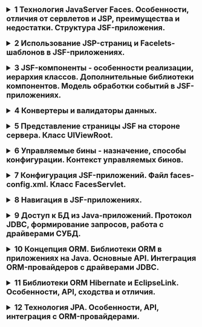 <details>
<summary style="font-weight: bold; font-size: 20px">
1 Технология JavaServer Faces. Особенности, отличия от сервлетов и JSP, преимущества и недостатки. Структура JSF-приложения.
</summary>

**JavaServer Faces (JSF) -** это фреймворк для веб-приложений, для разработки пользовательских интерфейсов Java EE приложений. Основывается на использовании компонентов. Состояние компонентов пользовательского интерфейса сохраняется, когда пользователь запрашивает новую страницу и затем восстанавливается, если запрос повторяется.

Технология JavaServer Faces включает набор API для представления компонент пользовательского интерфейса (UI) и управления их состоянием, обработкой событий и валидацией вводимой информации, определения навигации, а также поддержку интернационализации (i18n) и доступности (accessibility).

В качестве контроллера выступает специальный FacesServlet

**Приемущества:**

- Четкое разделение бизнес-логики и интерфейса
- Управление обменом данными на уровне компонент
- Простая работа с событиями на стороне сервера
- Расширяемость (можно использовать дополнительные компоненты)
- Доступность нескольких реализаций от различных компаний-разработчиков

**Недостатки:**

- Из-за высокоуровневости фреймворка сложна реализовывать непредусмотренные авторами функциональность
- Сложно разрабатывать свои компоненты

**Структура JSF-приложения:**

- JSP или XHTML страница с набором компонентов
- Библиотеки тегов
- Управляемые бины
- Доп компоненты (конверторы, валидаторы, компоненты)
- faces.config.xml опциональная штука (при конфликте с аннотациями имеет больший приоритет)
- web.xml

    ```xml
    <servlet>
            <servlet-name>Faces Servlet</servlet-name>
            <servlet-class>javax.faces.webapp.FacesServlet</servlet-class>
            <load-on-startup>1</load-on-startup>
        </servlet>
        <servlet-mapping>
            <servlet-name>Faces Servlet</servlet-name>
            <url-pattern>*.xhtml</url-pattern>
        </servlet-mapping>
    ```

    - Если коротко, то здесь декларируется, так называемый, Faces Servlet, который будет отвечать за обработку всех страниц, имеющих расширение xhtml. Faces сервлет являются частью JSF и поставляется вместе с подключенными зависимостями. Он будет выполнять роль Controller'а в нашем MVC-фреймворке.
</details>
<br>
<details>
<summary style="font-size: 20px; font-weight: bold;">
2 Использование JSP-страниц и Facelets-шаблонов в JSF-приложениях.
</summary>

  **JSP in JSF**

  Можно использовать JSF теги внутри JSP. Для этого их нужно импортировать через директиву taglib:

  `<%@ taglib uri="http://java.sun.com/jsf/html" prefix="h" %>`

  `<%@ taglib uri="http://java.sun.com/jsf/core" prefix="f" %>`

  Затем можно использовать как и в обычном xhtml.

  Однако считается устаревшим и не поддерживается, сейчас надо использовать facelet шаблоеы

  **Facelets in JSF**

  **Facelets**— открытый веб-фреймворк, который распространяется под лицензией Apache license и является технологией управления представлением для**JSF**(Java Server Faces). Технология Facelets была изначально разработана как альтернатива обработчику представлений на основе**JSP**, применявшемуся в ранних версиях JSF. В версии JSF 2.0 Facelets заменила JSP в качестве применявшейся по умолчанию.

  Фреймворк**Facelets**требует для функционирования валидные**XML**документы. Поэтому веб-страницы создаются с использованием языка разметки XHTML.

  C помощью faclets шаблонов можно создать единый шаблон, который может быть использован в нескольких приложениях

  Небольшая таблица с основными facelets тегами для создания шаблонов

  <img src="../img/3-2.png" width="700px">


    template.xhtml
    <h:head>
        <meta name="viewport" content="width=device-width, initial-scale=1.0"/>
        <h:outputStylesheet library="style" name="main-style.css"/>
        <ui:insert name="title">
            <title>Lab3 #2323</title>
        </ui:insert>
    </h:head>
    
    <h:body>
        <div class="main">
            <ui:insert name="content"/>
        </div>
    
        <ui:insert name="js"/>
    </h:body>
    
    </html>
    
    main.xhtml
    <ui:composition template="templates/template.xhtml">
    		<ui:define name="title">
    				<title> Some title </title>
    		</ui:define>
    		<ui:define name="content">
    				some code
    		</ui:define>
    		<ui:define name="js">
    				some output scripts
    		</ui:define>
    </ui:composition>
    

  Если в странице не переопределяются шаблонные компоненты, то они останутся как по умолчанию
</details>
<br>
<details>
<summary style="font-size: 20px; font-weight: bold">
3 JSF-компоненты - особенности реализации, иерархия классов. Дополнительные библиотеки компонентов. Модель обработки событий в JSF-приложениях.
</summary>



  **Особенности реализации JSF-компонентов:**

  - Интерфейс строится из компонентов
  - Компоненты расположены на facelets шаблонах
  - Компоненты реализуют абстрактный класс `javax(jakarta).face.component.UIComponent`
  - Можно создавать новые компоненты (создать новый xhtml где мы опишем новый тег, создать *.taglib.xml, зарегестрировать в web.xml)

    ```xml
    *.taglib.xml
    <?xml version="1.0" encoding="UTF-8"?>
    <facelet-taglib 
        xmlns="http://java.sun.com/xml/ns/javaee"
        xmlns:xsi="http://www.w3.org/2001/XMLSchema-instance"
        xsi:schemaLocation="http://java.sun.com/xml/ns/javaee http://java.sun.com/xml/ns/javaee/web-facelettaglibrary_2_0.xsd"
        version="2.0">
        <namespace>http://example.com/jsf/facelets</namespace>
        <tag>
            <tag-name>some</tag-name>
            <source>tags/some.xhtml</source>
        </tag>
    </facelet-taglib>
    
    web.xml
    <context-param>
        <param-name>javax.faces.FACELETS_LIBRARIES</param-name>
        <param-value>/WEB-INF/example.taglib.xml</param-value>
    </context-param>
    
    main.xhtml
    <html ... xmlns:my="http://example.com/jsf/facelets">
    ...
    <my:some />
    ```

  - Компоненты на странице объеденины в деревовидную структуру - представление (представление типо как DOM дерево в браузере, оно синхронизируется с тем, что происходит в браузере)
  - Корневым элементов представления является экземпляр класса `javax.faces.component.UIViewRoot.`

  **Иерархия классов**

  <img src="../img/3-3-1.png" width="600px">

  **Дополнительные библиотеки компонентов**

  Самые популярные: PrimeFaces, ICEfaces, RichFaces

  Предоставляют нестандартные наборы ввода типа слайдеров, спинеров, способы вывода ошибок. В общем куча компонентов, которые сложно сделать на голом html

  В PrimeFaces также можно довольно просто менять стили у уже готовых компонентов

  **Модель обработки событий в JSF-приложениях**

  <img src="../img/3-3-2.png" width="600px">

  <img src="../img/3-3-3.png" width="600px">

  Фазы:

  1) Фаза формирования представления (Restore View Phase)

  - JSF Runtime формирует представление начиная с UIViewRoot
    - Создаются объекты компонентов
    - Назначаются слушатели событий, конверторы и валидаторы
    - Все элементы представления помещаются в FacesContext
  - Если это первый запрос то формируется пустое представление (создается новое дерево представления)
  - Если запрос уже к существующей странице, то JSF Runtime синхронизирует состояние компонентов с представлением клиента (с ДОМ деревом)

  2) Фаза получения значений компонентов (Apply request values)

  - На клиенте все значения хранятся в строков формате ⇒ вызывается конвертер в соответствии с типом данных значений
  - Если конвертация заканчивается успешно, то значение сохраняется в локальной переменной компонента (типа submittedValue для inputText) тк валидация еще не прошла
  - Если нет - то создается сообщение об ошибке, которое помещается в FacesContext

  3) Фаза валидации значений компонентов (Process Validation)

  - Вызываются валидаторы, зарегестрированные для компонентов представления
  - Если валидация не проходит, то формируется сообщение об ошибке, которое помещается в FacesContext

  4) Фаза обновления значений компонентов (Update model values)

  - Если данные валидны, то значение компонента обновляется
  - Новое значение присваивается полю объекта компонента

  5) Фаза вызова приложения (Invoke Application Phase)

  - Управление передается слушаетлям собтиый
  - Формируются новые значения компонентов

  6) Фаза формирования ответа сервера (Render Response Phase)

  - JSF Runtime обновляет представление в соответсвии с результатом обработки запроса
  - Если это первый запрос к странице, то компоненты помещаются в иерархию представления
  - Формируется ответ сервера на запрос
  - На стороне клиента происходит обновление страницы
  - Кроме генерации ответа на данном этапе происходит сохранение текущего состояния вида, обеспечивая возможность его восстановления при последующих обращениях к странице.
  - По завершении рендеринга конечное состояние вида должно быть сохранено посредством методов классаStateManager.
</details>
<br>
<details>
<summary style="font-size: 20px; font-weight: bold">
4 Конвертеры и валидаторы данных.
</summary>


  ### Конвертеры


  - Используются для преобразования данных компонента в заданный формат(дата, число и так далее)
  - Реализуют интерфейс javax(jakarta).faces.converter.Converter
  - Существуют стандартные конвертеры для основных типов данных
    - `jakarta.faces.BigDecimal`
    - `jakarta.faces.BigInteger`
    - `jakarta.faces.Boolean`
    - `jakarta.faces.Byte`
    - `jakarta.faces.Character`
    - `jakarta.faces.DateTime`
    - `jakarta.faces.Double`
    - `jakarta.faces.Float`
  - Можно создавать собственные конвертеры

  **Типы конверторов**

  ```xml
  Автоматическое на основе типов данных
  <h: inputText value="#{bean.name}">
  
  C помощью аттрибута 
  <h: inputText converter="jakarta.faces.DateTime">
   
  С помощью вложенного тега
  <h:inputText value="#{bean.name}">
      <f:converter converterId="Встроенные или кастомный конвертер">
  </h:inputText>
  ```

  **Для создания кастомного конвертера надо:**

  - Реализовать интерфейс Converter<T>
  - Переопределить два метода: getAsObject(`FacesContext context, UIComponent component, String value`), `getAsString(FacesContext context, UIComponent component, Object value)`
  - C помощью аннтоации или faces-config добавить конвертер в конфигурацию

      ```xml
      @FacesConverter("customDoubleConverter") - заюзать в converterId
      
      или
      
      <converter>
        <converter-for-class>
          com.arcmind.contact.model.Group
        </converter-for-class>
        <converter-class>
          com.arcmind.contact.converter.GroupConverter (com.arcmind.contact.converter.TagConverter)
        </converter-class>
      </converter>
      ```


  ### Валидаторы

  
  - Осуществляется перед обновлением значения компонента на уровне модели
  - Класс, осуществляющий реализацию валидатора должен реализовать интерфейс `jakarta.faces.validator.Validator`
  - Существуют стандартные валидаторы для основных типов данных
      - `f:validateLength`
      - `f:validateLongRange`
      - `f:validateDoubleRange`
      - `f:validateRegex`
  - Можно создать собственный валидатор
  
  **Для реализации собственного валидатора**
  
  - Реализовать интерфейс валидатора
  - Перепоределить метод validate
  - Добавить валидатор в конфигурацию с помощью аннтоации или faces-config
      
      ```xml
      @FacesValidator(validator name)
      
      or 
      
      <validator>
        <validator-id>arcmind.zipCode</validator-id>
        <validator-class>com.arcmind.validators.ZipCodeValidator</validator-class>
      </validator>
        ```
</details>
<br>
<details>
<summary style="font-size: 20px; font-weight: bold">
5 Представление страницы JSF на стороне сервера. Класс UIViewRoot.
</summary>

  За представление отвечают:

  `UI Component`. Объект с состоянием, методами, событиями, который содержится на сервере и отвечает за взаимодействие с пользователем (визуальный компонент). Каждый UI компонент содержит метод метод`render`для прорисовки самого себя, согласно правилам в классе`Render`

  `Renderer`- Отвечает за отображение компонента и преобразование ввода пользователя

  `Validator`,`Convertor`

  `Backing bean`- собирает значения из компонент, реагирует на события, взаимодействует с бизнес-логикой.

  `Events`,`Listeners`,`Message`

  `Navigation`- =правила навигации между страницами, задаются в виде xml документа

  ### UIViewRoot

  Представляет собой корневой компонент дерева компонентов в JavaServer Faces (JSF)

  Представляет собой вершину дерева компонентов JSF для конкретного запроса. Другие компоненты, такие как контейнеры форм, текстовые поля, кнопки и т. д., могут быть вложены в **`UIViewRoot`**, образуя иерархию компонентов, которая определяет структуру и отображение страницы.

  Объект`UIViewRoot`дает представление JSF, он связан с активным FacesContext.

  Каждый экземпляр **`UIViewRoot`** имеет свой собственный уникальный идентификатор, который можно использовать для обращения к корневому компоненту. Этот идентификатор обычно называется **`clientId`** и является частью управления состоянием представления JSF.

  **`UIViewRoot`** играет важную роль в управлении состоянием представления. Он содержит информацию о текущем состоянии компонентов на странице, которая может быть сохранена и восстановлена между запросами. Это особенно важно для поддержки состояния представления (ViewState) в JSF, что позволяет сохранять данные компонентов между запросами и обеспечивает сохранение состояния формы при использовании AJAX-запросов.

  Кроме того, **`UIViewRoot`** содержит информацию о локализации, такую как текущая локаль и временная зона. Это обеспечивает правильное отображение данных в соответствии с настройками пользователя.
</details>
<br>
<details>
<summary style="font-size: 20px; font-weight: bold">
6 Управляемые бины - назначение, способы конфигурации. Контекст управляемых бинов.
</summary>


  **Управляемые бины -** класс, содержащий параметры и методы для обработки данных с компонентов, а также для сохранения состояния страницы. Должны иметь методы`get`и`set`. Используются для управления состоянием и бизнес-логикой приложения. С помощью геттеров и сеттеров можно класть значения в проперти бина. Методы управляемых бинов можно ставить в качестве обработчиков событий тех или иных ивентов на странице JSF.

  Помогают отделить представление от бизнес-логики

  - Используются для обработки событий UI и валидации данных
  - Жизненным циклом управляет JSF Runtime окружение
  - Доступ на jsf-страницах осуществляется с помощью `#{bean.property}`
  - Конфигурация с помощью faces-config или с помощью аннтоаций

      ```xml
      faces-config
      <managed-bean>
      <managed-bean-name>helloWorld</managed-bean-name>
      <managed-bean-class>net.proselyte.jsftutorial.HelloWorld</managed-bean-class>
      <managed-bean-scope>request</managed-bean-scope>
      </managed-bean>
      <managed-bean>
      <managed-bean-name>message</managed-bean-name>
      <managed-bean-class>net.proselyte.jsftutorial.Message</managed-bean-class>
      <managed-bean-scope>request</managed-bean-scope>
      </managed-bean>
      
      or 
      
      @ManagedBean(name = "helloWorld", eager = true)
      @RequestScoped
      
      @ManagedProperty - for dependecy injection
      ```

  - Вместо них можно юзать CDI, EJB или бины Spring-a

  **У бинов есть контекст, в котором они существуют**

  - **@RequestScoped -** используется по умолчанию. Создаётся новый инстанс *managed bean* на каждый HTTP запрос. Если, например форма будет содержать данные, которые необходимо будет отправить на сервер для обработки, то инстанс данного бина будет создаваться 2 раза: 1 - создаётся по первому запросу (*initial request*), 2 - создаётся по отправке формы (*postback*). Контекст —запрос.
  - **@SessionScoped -** экземпляр создаётся один раз при обращении пользователя к приложению, и используется на протяжении жизни сессии. Managed bean обязательно должен быть Serializable.*Контекст — сессия*.
  - **@ApplicationScoped -** экземпляр создаётся один раз при обращении и используется на протяжении жизни всего приложения. Не должен иметь состояния, а если имеет, то должен синхронизировать доступ, так как доступен для всех пользователей.*Контекст — приложение.*
  - **@ViewScoped -** инстанс создаётся один раз при обращении к странице, и используется ровно столько, сколько пользователь находится на странице (включая ajax запросы). Контекст — страница.
  - **@CustomScoped(value="#{someMap}")** - инстанс создаётся и сохраняется в Map. Программист сам управляет областью жизни
  - **@NoneScoped**- экземпялр создаётся, но не привязывается ни к одной области жизни. Применяется когда к нему обращаются другие managed bean'ы, имеющие область жизни.*Бин без контекста.* (можно заинджектить в другой бин, тогда у него будет такой же scope как и у бина, куда его инджектили). В интернете пишут, что такой бин живет столько, сколько выполняется его EL выражение

  ### CDI-Beans (Сontext and Dependency Injection)

  - Универсальные компоненты бизнес-логики, которые появились в Java EE7, копирующие концепции, реализованные в Spring
  - Идея - отвязаться от конкретного фреймворка при создании бизнес-логики
  - По реализации похож на jsf managed beans
  - Конфигурируются аннтоациями



  ```java
  @Named
  @ApplicationScoped
  public class BookBean{...}
  
  public class BookPoint{
      @Inject
      private BookBean bookBean;
  }
  ```
        
  - Аналог scope управляемых бинов JSF. Определяет жизненный цикл бинов их видомость друг для друга
  - В спецификации определено 5 уровней контекста
      - **@RequestScoped**
      - **@SessionScoped**
      - **@ApplicationScoped**
      - **@ViewScoped**
      - **@ConversationScope**
      - **@Dependant**
    
  ### Enterprise Java Beans
  
  - Компонент уровня бизнес-логики
  - Технология, которая предоставляет для сервреной части приложения большое количество готовых решений
      - поддержка сохранности данных (persistence): данные должны быть в сохранности даже после остановки программы. Чаще всего достигается с использованием базы данных;
      - поддержка распределенных транзакций;
      - поддержка параллельного изменения данных и многопоточность;
      - поддержка событий;
      - поддержка именования и каталогов (JNDI);
      - безопасность и ограничение доступа к данным;
      - поддержка автоматизированной установки на сервер приложений;
      - удалённый доступ.
  - С точки зрения компонента это надстройка над POJO классом, описываемя с помощью аннтоаций
  - **Два основных вида компонентов**
      - Session-Beans - похожи на CDI и JSF managed beans, однако дают больше доп возможностей
          - stateful -с с охранением состояния. Автоматически сохраняет свое состояние между обращениями к нему от одного и того же клиента, и завершает свое существование либо по таймауту, либо по явному запросу клиента. Типичным примером компонента с сохранением состояния является корзина с покупками в интернет-магазине.
          - stateless - без сохранения состояния. Не хранят никакой информации о своем состоянии и являются прикладными службами, которые выполняют все необходимые действия в рамках запроса.*EJB stateless*можно использовать для реализации таких операций, как перевод средств на кредитную карту или проверку кредитной истории клиента.
          - singleton - один объект для всех приложений. Используются совместно всеми клиентами, имеющими к ним доступ, и продолжают свое существование на протяжении всего времени работы приложения. Информацию о своем состоянии*EJB singleton*сохраняет.
      - Message-Driven Beans - предназначены для асинхронного выполнения задач и в JSF не используются. Подобно сеансовым бинам реализуют некоторую бизнес-логику. Но в отличие от своих родственников, у MDB есть одно важное отличие. Клиенты никогда не вызывают методы MDB напрямую. Такие бины чаще всего выступают в роли слушателей JMS (Java Message Service) сообщений и служат для организации асинхронного обмена сообщениями между частями системы.
</details>
<br>
<details>
<summary style="font-size: 20px; font-weight: bold">
7 Конфигурация JSF-приложений. Файл faces-config.xml. Класс FacesServlet.
</summary>

Обработкой запросов JSF страницы занимается специальный класс FacesServlet, который выполняет роль контроллера. Его конфигурация должна задаваться в веб дескрипторе. Конфигурируется как обычный класс сервелета, url-pattern можно задавать любой

```xml
		<servlet>
       <servlet-name>Faces Servlet</servlet-name>
       <servlet-class>jakarta.faces.webapp.FacesServlet</servlet-class>
       <load-on-startup>1</load-on-startup>
    </servlet>
    <servlet-mapping>
        <servlet-name>Faces Servlet</servlet-name>
        <url-pattern>*.xhtml</url-pattern>
		</servlet-mapping>
```

Файл faces-config.xml, конфиг файл JSF. В этом файле можно конфигурировать, бины, конвертеры, валидаторы, навигация и другие натсройки (или делать это с помощью аннтоаций, в приницпе так даже лучше делать)

```xml
<navigation-rule>
        <from-view-id>/index.xhtml</from-view-id>
        <navigation-case>
            <from-outcome>redir-main</from-outcome>
            <to-view-id>/main.xhtml</to-view-id>
        </navigation-case>
    </navigation-rule>

<managed-bean>
        <managed-bean-name>entries</managed-bean-name>
        <managed-bean-class>beans.EntriesBean</managed-bean-class>
        <managed-bean-scope>application</managed-bean-scope>
    </managed-bean>

<converter>
        <converter-for-class>java.lang.Double</converter-for-class>
        <converter-class>com.ilestegor.lab3.converter.DoubleConverter</converter-class>
    </converter>
```

Класс `FacesServlet` является центральным сервелетом в JSF приложении, обрабатывающим все запросы и направляющим их на правильные части приложения. Он выполняет несколько важных функций:

1. **Инициализация JSF-контекста:** **`FacesServlet`** инициализирует контекст выполнения JSF при старте приложения. Это включает в себя создание необходимых объектов и установку конфигурации для правильной работы JSF.
2. **Обработка запросов:** Когда поступает запрос от клиента (например, открытие страницы веб-браузером), **`FacesServlet`** обрабатывает этот запрос. Он анализирует запрос, определяет, какой компонент JSF или какая страница должны обрабатывать запрос, и передает управление соответствующему компоненту.
3. **Управление жизненным циклом JSF:** JSF предоставляет свой собственный жизненный цикл для управления состоянием компонентов от создания до уничтожения. **`FacesServlet`** отвечает за управление этим циклом, включая создание, инициализацию, валидацию, обновление и рендеринг компонентов.
</details>
<br>
<details>
<summary style="font-size: 20px; font-weight: bold">
8  Навигация в JSF-приложениях.
</summary>

Можно перенаправлять пользователя на другие страницы по какому-то действию от пользователя

Реализуется экземплярми класса NavidationHandler

```xml
<navigation-rule>
    <from-view-id>/login.xhtml</from-view-id>
    <navigation-case>
        <from-outcome>hello</from-outcome>
        <to-view-id>/success.xhtml</to-view-id>
    </navigation-case>
    <navigation-case>
        <from-outcome>failure</from-outcome>
        <to-view-id>/failure.xhtml</to-view-id>
    </navigation-case>
</navigation-rule>
<h:commandButton action="hello"/>
```

Можно также сделать намного проще, если приложение небольшое

```xml
<h:commandButton action="url" id="btn" value="Submit"/>
```

Также можно сделать через управляемый бин, в котором реализовать метод, который будет просто возвращать урл куда надо перейти
</details>
<br>
<details>
<summary style="font-size: 20px; font-weight: bold;">
9 Доступ к БД из Java-приложений. Протокол JDBC, формирование запросов, работа с драйверами СУБД.
</summary>

JDBC - стандарт, а не протокол
**Работа с БД**

БД много разных:

1) API для каждой базы данных, однако при желании перейти на другую БД придется переписывать куча кода

2) единый интерфейс для работы с БД + дрйвер под конкретную базу данных

ODBC - Open Database Connectivity (для C C++)

JDBC - Java DataBase Connectivity для JAVA

JDBC делится на две части:

1)  JDBC API - высокоуровневый интерфейс для доступа к данным

2) JDBC Driver API -  низкоуровненвый интерфейс для написания драйверов под конкретные базы данных от разных компаний

java.sql - базовый функционал для взаимодействия с бд

javax.sql - расширенный функционал

**Порядок взаимодействия**

1) Скачать драйвер для нашей БД

2) Class.forName(driver)

3) `Сonncetion conn = DriverManager.getConnection(url, user, pwd or properties)`;

Далее пишем наши стейтменты

<aside>
😶‍🌫️ Class `DriverManager`

</aside>

Используется для коннекта к базе данных и управления нашими драйверами(если их несколько)

---

**Класс `Properties`**

Подкласс HashTable. Он используется для хранения списков значений, в которых ключ является String, а значение также является String.

```java
getProperty(String key)
load(Reader/InputStream)
Также возможно загрузить и сохранить данные в XML формте
```

---

```java
Connection conn = DM.getConnection(url, user, pwd or properties) - может выкинть SQLException если не удалось подключиться к БД
Внутри класса лежит CopyOnWriteArrayList, в нем можно хранить все зарег драйверы
register(Driver) - if driver present no actions taken
deregister() deleting from list
```

<aside>
😶‍🌫️ Class `Connection`

</aside>

Так как getConnection возвращает нам экземпляр Connection, то далее с помощью методов мы можем создавать запросы

```java
Statement createStatement()
PreparedStatement prepareStatement(String string)
CallableStatement createCall(String call)
```

Транзакции - операции, которые должны быть выполнены полнотсью или не выполнены совсем (можно назвать атомарными??)

Делаем `setAutoCommit()`false - то есть теперь у нас все запросы в БД буду считаться как одна транзакция  (можно было сделать в 7 лабе такую штуку(((( )

Для завершения делаем `void commit()`. Если произошла какая-то ошибка в БД то можно сделать rollback, однако только команды измнения данных таких как insert отменяться и вернуться в исходное состояние. команды созданния таблиц или их удаления не будут отменены

Можно также устанвоить SavePoint, при rollback у нас отмениться все, что идет после последнего savepointa

Уровни изоляций траназакций:

1) Read uncommited -

При таком уровне изоляции транзакций у нас вовсе отсутствуют какие-либо блокировки, следовательно мы ничего не можем гарантировать пользователю. При таком уровне изоляции пользователь увидит любые текущие данные в базе данных, в том числе, он сможет увидеть "грязные данные" — то есть данные, которые еще не были зафиксированы ни одной из транзакций и впоследствии могут быть вовсе откачены.

Вследствие того, что идея изменять данные в базе основываясь на еще незакомиченных данных звучит совсем безумно, стандартом SQL прописано, что транзакции, работающие на уровне изоляции read uncommitted, могут только читать данные, но не изменять их.

2) Read commited - При этом уровне изоляции существует гарантия, что мы увидим любые изменения, которые были зафиксированы другими транзакциями. При этом можно заметить, что если мы дважды читаем информацию из одной ячейки, то между этими чтениями другая транзакция могла внести свои изменения, что влечет за собой проблему "неповторяемого чтения".

3) Repeatable read - При данном уровне изоляции выполняется гарантия, что при повторном чтении одного и того же поля записи в базе мы будем получать одни и те же значения в ходе транзакции. Исключение составляют те изменения, которые мы сами внесли в базу.

4) Serializable - При этом уровне изоляции мы гарантируем полную упорядочиваемость всех совершаемых транзакций, вследствие чего не возникнет ни одна из аномалий, перечисленных выше

---

Интерфейсы`Statement`,`PreparedStatement`,`ResultSet`,`RowSet`

После установки соединения мы можем наконец-то писать запросы

1) Statement - `conn.createStatement(String sql)` , статический sql запрос, не защищен от sql-injections

```java
Statement st = conn.createStatement();
Далее можно воспользоваться двумя методами 
1) ResultSet rs = st.executeQuery(String sql);
executeQuery - используется в запросах, результатом которых является один единственный набор значений, таких как запросов типа SELECT.
2) int rs = st.executeUpdate(String sql);
executeUpdate - следует использовать, как для выполнения операторов управления данными типа INSERT, UPDATE или DELETE (DML - Data Manipulation Language), так и для операторов определения структуры базы данных CREATE TABLE, DROP TABLE (DDL - Data Definition Language).
Результатом выполнения операторов INSERT, UPDATE, или DELETE является изменения одной или более строк таблицы.
Результатом выполнения метода executeUpdate является целочисленное значение, определяющее, сколько строк было модифицировано. Для выражений DML, которые не оперируют со строками, возвращаемое методом executeUpdate значение всегда равно нулю.
Метод execute() используется, когда операторы SQL возвращают более одного набора данных, более одного счетчика обновлений или и то, и другое. Такая возможность редко используется программистами.
```

2) PreparedStatement - `conn.prepareStatement()`, можно писать параметры в виде ? и потом устанавливать с помощью методов setXXX и также получать getXXX. защищен от sql инъекций (так как все символы экранируются и ничего из ввода юзера не считается за sql запрос)

```java
PreparedStatement ps = conn.prepareStatement(String sql);
ps.setXXX
....
ResultSet rs = ps.executeQuery();
возвращает объект resultseta, из него можно получить результат запроса методами getXXX
int x = ps.executeUpdate() - возвращает кол-во измененных столбцов for DML или 0 
```

3) CallableStatement - `conn.prepareCall(String sql)`, хранимые процедуры. По сути мы можем написать процедуру в sql и вызвать ее из java

```java
CallableStatement cs = conn.prepareCall(String sql);
cs.registerOutParameter(index of param, sqlType); - if we have OUT param это значения которые возвращаются вместо/в дополении к ResultSet

String sql = "call <procedure-name>(param...)"
и методы для выполнения тоже такие же как и у prepared statement 
```

**ResultSet -** Класс ResultSet представляет результирующий набор данных и обеспечивает приложению построчный доступ к результатам запросов. При обработке запроса***ResultSet***поддерживает указатель на текущую обрабатываемую строку. Перед началом курсов устанавливается перед первой строкой

Доступ к данным**ResultSet**обеспечивает посредством набора get-методов, которые организуют доступ к колонкам текущей строки. Метод ResultSet.next используется для перемещения к следующей строке ResultSet, делая ее текущей.

Можно с помощью getXXX ввести индекс колонки или ее название

Можно настроить ResultSet (type, concurrency, holdability)

Type:

1) *TYPE_FORWARD_ONLY -*  означает, что ResultSet можно перемещать только вперед
2) *TYPE_SCROLL_INSENSITIVE - можно перемещаться вперед назад, перемещаться относитлеьно текущей позиции, однако изменения внсенные дургим процессом/потоком не будут видны открымы resultSet*

3) *TYPE_SCROLL_SENSITIVE - то же самое только, изменения будут видны текущим открытым сетам*

Concurrency:

1) CONCUR_READ_ONLY означает, что ResultSet может быть прочитан только.

2) CONCUR_UPDATABLE означает, что ResultSet может быть прочитан и обновлен.

Holdability:

Удерживаемость **CLOSE_CURSORS_OVER_COMMIT** означает, что все экземпляры ResultSet закрываются при вызове метода connection.commit() для соединения, создавшего ResultSet.

Удерживаемость **HOLD_CURSORS_OVER_COMMIT** означает, что ResultSet остается открытым при вызове метода connection.commit() для соединения, создавшего ResultSet.

Удерживаемость HOLD_CURSORS_OVER_COMMIT может быть полезна, если вы используете ResultSet для обновления значений в базе данных. Таким образом, вы можете открыть ResultSet, обновить в нем строки, вызвать connection.commit() и при этом оставить тот же ResultSet открытым для будущих транзакций в тех же строках.

Дефлтно - read-only, forward-only

**javax.sql**

Получение подключения заменяет интерфейс DataSource и одна из его реализаций **`PGSimpleDataSource`**

```java
PGSimpleDataSource ds = new PGSimpleDataSource();
ds.setName
...
Connection conn = ds.getConnection()
```

Можно также создавать пулы подключений к разным базам данных **`org.postgresql.ds.PGPoolingDataSource`**

RowSet - расширенная версия resultSet. Поддерживает весь функционал resultSet + есть методы такие как setCommand, setUserName, setPassword. По сути заменяет стейтменты и resultset и в какой-то степени connection из java.sql. Объекты типа RowSet могут использоваться как при наличии постоянного соединения с базой данных, так и при отсутствии соединения. В режиме постоянного соединения с базой данных использование объектов типа RowSet аналогично использованию объектов типа ResultSet. В режиме отсутствия постоянного соединения наличие соединения с базой данных необходимо только при заполнении объекта типа RowSet данными из базы. После чего соединение разрывается автоматически и данные для обработки будут выбираться далее из памяти.

```java
RowSetFactory rf = RowSetProvide.newFactory();
rf.createJdbcRowSet
```

Виды RowSet:

1) **`factory.createJdbcRowSet();`**

Простой вид RowSet. Поддерживает постоянное подключение с бд. По умполчанию scroll_insensitive, concur_updatable + экранирование спец. символов

2)   **`factory.createCachedRowSet();`**

Рез запроса можеткэшироваться, синхронизация с базой данных (то есть если коннекш разовался то мы все равно можем получить полученные данные + все изменения он запоминает и при потворном подключении их внесет). разрешает конфликты

3) **`factory.webRowSet();`**

Может записывать данные из БД в формате XML

4) **`factory.filteredRowSet();`**

Можно установить фильрацию полученных строк (нужно реализовать интерфейс Predicate и переопределить метод evaluate, где мы как раз и будем прописывать всю логику фильтрации)

5) **`factory.joinRowSet();`**

может делать различные joinы прям в java (читать доку)
</details>
<br>
<details>
<summary style="font-size: 20px; font-weight: bold;">
10 Концепция ORM. Библиотеки ORM в приложениях на Java. Основные API. Интеграция ORM-провайдеров с драйверами JDBC.
</summary>

**ORM(Object/Relational Mapping) -** преобразование данных из объектной формы в реляционную и обратно. ORM применение специальных фреймвроков или библиотек, которые сами занимаются связыванием объектов в программе и записей в таблицах БД. Суть ORM заключается в том, чтобы абстрагировать сложности работы с реляционными базами данных и предоставить разработчикам удобный способ взаимодействия с базой данных, используя объектно-ориентированный код.

**Одни из самых поплуярных библиотек ORM**

- Hibernate
- EclipseLink
- ActiveJDBC

**Основные API**

- JPA API - спецификация API Java EE, предоставляет возможность сохранять в удобном виде Java-объекты в базе данных, реализует концепцию ORM.Сама Java не содержит реализации JPA, однако существует много реализаций данной спецификации от разных компаний (открытых и нет). Реализуется уже hibernat-ом
- Hibernate API - В дополнение к стандартным API JPA, фреймворк Hibernate предоставляет свои собственные API для более продвинутых и специфичных задач. Эти API могут быть использованы вместе с JPA API. (удобно делать запросы, которые сложно делать с помощью JPA)

Интеграция ORM-провацдеров с драйверами JDBC - хз, hibernate использует jdbc внутри себя, чтобы мы не работали с голыми sql запросами
</details>
<br>
<details>
<summary style="font-size: 20px; font-weight: bold">
11 Библиотеки ORM Hibernate и EclipseLink. Особенности, API, сходства и отличия.
</summary>

### Hibernate

---

**Hibernate -** фреймворк для языка Java, предназначенный для работы с базами данных, который реализует концепцию ORM с открытым исходным кодом.  Сама спецификация просто описывает то как нужно работать с объектами и бд, а hibernate уже превращает теорию в практику

Hibernate поддерживает большинство основных систем управления базами данных: MySQL, PostgreSQL, Oracle, Microsoft SQL Server и другие. Библиотека работает не с конкретными технологиями, а с общими принципами, поэтому подходит для большинства баз данных.

Внутрь библиотеки встроен собственный язык запросов, Hibernate Query Language, или HQL. Он во многом напоминает SQL , но устроен гораздо проще и короче, что позволяет быстро его освоить и использовать для работы с базами данных прямо из кода Java.

Также для решения задачи оптимизации Hibernate для Java поддерживает интересную функцию — «ленивая загрузка». Объекты внутри фреймворка не загружают всю информацию из базы сразу — это заняло бы слишком много времени. Вместо этого они при обращении к информации запускают загрузку в фоновом режиме, что позволяет хранить только то, что нужно для работы сейчас.

**Приемущества**

- позволяет разработчику сосредоточиться на бизнес логике, не отвлекаясь на управление ресурсами;
- предоставляет собственный язык запросов (HQL), внешне похожий на SQL. Необходимо отметить, что HQL полностью объектно-ориентирован и понимает такие принципы, как наследование, полиморфизм и ассоциации (связи);
- может использовать также чистый SQL, а, следовательно, поддерживает возможность оптимизации запросов и работы с любым сторонним провайдером БД;
- поддерживает JPA аннотации, что позволяет сделать реализацию кода независимой;
- поддерживает разные уровни cache, а следовательно может повысить производительность;
- поддерживает ленивую инициализацию используя proxy объекты и выполняя запросы к базе данных только по необходимости;
- интегрируется с другими Java EE фреймворками; например, Spring Framework поддерживает встроенную интеграцию с Hibernate;
- является широко распространенным open source продуктом. Благодаря этому доступны тысячи открытых статей, примеров, а также документация по использованию фреймворка.

**Основные объекты Hibernate**

1. **SessionFactory (org.hibernate.SessionFactory)**—неизменяемый потокобезопасный объект с компилированным маппингом для одной базы данных.Необходимо инициализироватьSessionFactoryвсего один раз. ЭкземплярSessionFactoryиспользуется для получения объектовSession, которые используются для операций с базами данных.
2. **Session (org.hibernate.Session)**— однопоточный короткоживущий объект, который предоставляет связь междуобъектами приложения и базой данных. Он оборачивает JDBCjava.sql.Connectionи работает как фабрика дляorg.hibernate.Transaction. Разработчик долженоткрывать сессию по необходимости и закрывать ее сразу после использования. ЭкземплярSessionявляется интерфейсом между кодом в java приложении и hibernate framework и предоставляет методы для операций CRUD.
3. **Transaction (org.hibernate.Transaction)**— однопоточный короткоживущий объект, используемый для атомарных операций. Это абстракция приложения от основныхJDBC или JTA транзакций.org.hibernate.Sessionможет занимать несколькоorg.hibernate.Transactionв определенных случаях. Обертка над jdbc транзакциями

```java
//HibernateUtils - for building session factory
public class HibernateUtils {
    private static SessionFactory sessionFactory;

    public static SessionFactory buildSessionFactory() {
        try {
            Properties properties = new Properties();
            properties.load(HibernateUtils.class.getClassLoader().getResourceAsStream(System.getenv("DBConfig")));
            System.out.println(properties.getProperty("password"));
            sessionFactory = new Configuration().configure().setProperty(AvailableSettings.USER, properties.getProperty("user")).
                    setProperty(AvailableSettings.PASS, properties.getProperty("password")).
                    addAnnotatedClass(ResultBean.class).buildSessionFactory();
        } catch (IOException ex) {
            System.err.println("Something went wrong");
        }
        return sessionFactory;
    }
}

//Example of adding object to table
Session session = null;
Transaction transaction;
  try {
      session = HibernateUtils.buildSessionFactory().openSession();
      transaction = session.getTransaction();
      session.beginTransaction();
      session.persist(resultBean);
      transaction.commit();
  } catch (Exception ex) {
      throw new SQLException();
  } finally {
      if (session != null && session.isOpen()) {
          session.close();
      }
  }
```

Работа с БД в Hibernate осуществляется через объект сессии типа**org.hibernate.Session**, который получают из экземпляра типа*org.hibernate.SessionFactory*. Интерфейс*org.hibernate.Session*является мостом между приложением и*Hibernate*. С помощью сессий выполняются CRUD-операции с объектами-сущностями.

<img src="../img/3-11-1.png" width="700px">

Некоторые методы класса Session

<img src="../img/3-11-2.png" width="700px">

**Часто используемые аннтоации JPA**

**@Table -** В связи с тем, что наименование класса*User*отличается от наименования таблицы в БД, то необходимо перед описанием класса определить аннотацию @Table с указанием наименования таблицы БД*USERS*.

**@Id -** Одно из требований фреймворка связано с идентификатором*Id*— каждая таблица должна иметь такой идентификатор. Анотация @Id определяет поле сущности, которое будет использовано в качестве такого идентификатора.

**@Column -** Если наименование поля*@Id*таблицы и переменной сущности не совпадают, то в аннотации @Column следует указать наименование поля таблицы. Несмотря на то, что в нашем случае поля совпадают, «правилом хорошего тона» считается определение данной аннотации в коде. Для программиста это не трудоемко, а вот если другому разработчику придется столкнуться с этим кодом, то не придется лишний раз лезть в БД. Дополнительные атрибуты аннотации updatable и nullable несут информативную составляющую.

**@GeneratedValue -** Аннотация @GeneratedValue атрибутом*strategy*определяет стратегию генерации уникального идентификатора с использованием SEQUENCE. Атрибут*generator*связывает данную аннотацию с аннотацией @SequenceGenerator.

**@SequenceGenerator -** В аннотации @SequenceGenerator атрибутом sequenceName определяется генератор последовательности. Атрибутом name данная аннотация связывается с @GeneratedValue. Особый интерес связан с атрибутом allocationSize. Обратите внимание, что последовательность SEQ_USER начинает отсчет со значения 5 (start with 5), а значение allocationSize равно 10. В результате 1-ое значение идентификатора будет 50 (это мы увидим ниже). Если бы значение allocationSize равнялось 5, то значение 1-го идентифкатора равнялось 25. По умолчанию значение allocationSize равно 50, если не указывать его в аннотации.

Можно писать кастомные crud операции

```java
@SQLInsert(
	sql = "INSERT INTO person (name, id, valid) VALUES (?, ?, true) ",
)
@SQLUpdate(
	sql = "UPDATE person SET name = ? where id = ? "
)
@SQLDelete(
	sql = "UPDATE person SET valid = false WHERE id = ? "
)
@Entity
public class A{...}
```

**Способы написания запросов**

**Criteria Query API -**является альтернативным подходом к Hibernate Query Language (HQL). Этот подход более объектно-ориентирован и позволяет сократить необходимый код. Может быть рекомендован в проектах с большим количеством запросов с критериями. Сокращает количество кода

```java
Session session = null;
        List<ResultBean> res;
        try {
            session = HibernateUtils.buildSessionFactory().openSession();
            var s = session.getCriteriaBuilder();
            CriteriaQuery<ResultBean> criteriaBuilder = s.createQuery(ResultBean.class);
            var rb = criteriaBuilder.from(ResultBean.class);

            criteriaBuilder.select(rb).where(s.gt(rb.get("name"), 2));
						criteriaBuilder.orderBy(s.asc(rb.get("name"))); - sort
            res = session.createQuery(criteriaBuilder).getResultList();
        } catch (Exception ex) {
            throw new SQLException();
        } finally {
            if (session != null && session.isOpen()) {
                session.close();
            }
        }
        return res;
```

Нативный  sql

HQL (hibernate query language) - объектно-оринетированный язык запросов, похожий на sql, но отличается тем, что работает не с таблицами, а с объектами и их пропертями. HQL запросы конвертируются в обычный SQL для выполнения запросов уже к БД. Предоставляет удобный способ написания запросов не особо уходя от объектно-оринетированности

```java
//Select
String hql = "SELECT E.firstName FROM Employee E";
Query query = session.createQuery(hql);
List results = query.list();

//Where
String hql = "FROM Employee E WHERE E.id = 10";
Query query = session.createQuery(hql);
List results = query.list()

//Named Parameters
String hql = "FROM Employee E WHERE E.id = :employee_id";
Query query = session.createQuery(hql);
query.setParameter("employee_id",10);
List results = query.list();
```

### EclipseLink

---

**EclipseLink -** предоставляет реализацию JPA с открытым кодом. Кроме того, EclipseLink поддерживает ряд других стандартов сохраняемости, таких как Java Architecture for XML Binding (Проще говоря, вместо того, чтобы сохранять объект в строке базы данных, JAXB отображает его в XML-представление). EclipseLink позволяет использовать аннотации Java или XML-конфигурацию для определения отображения между объектами Java и таблицами баз данных.

Особенность эклипс линка в том, что он является эталонной реализацией JPA, в то время как Hibernate немного выходит за рамки спецификации

<img src="../img/3-11-3.png" width="400px">
</details>
<br>
<details>
<summary style="font-size: 20px; font-weight: bold">
12 Технология JPA. Особенности, API, интеграция с ORM-провайдерами.
</summary>

JPA – это технология, обеспечивающая объектно-реляционное отображение простых JAVA объектов и предоставляющая API для сохранения, получения и управления такими объектами. Сам JPA не умеет ни сохранять, ни управлять объектами, JPA только определяет правила игры: как что-то будет действовать. JPA также определяет интерфейсы, которые должны будут быть реализованы провайдерами. Плюс к этому JPA определяет правила о том, как должны описываться метаданные отображения и о том, как должны работать провайдеры. Дальше, каждый провайдер, реализуя JPA определяет получение, сохранение и управление объектами. У каждого провайдера реализация разная.

Поддержка сохранности данных, предоставляемая JPA, покрывает области:

- непосредственно API, заданный в пакете `javax.persistence`;
- платформо-независимый объектно-ориентированный язык запросов Java Persistence Query Language;
- метаинформация, описывающая связи между объектами.
- Генерация DDL для сущностей

[helpful link](https://easyjava.ru/data/jpa/)
</details>
